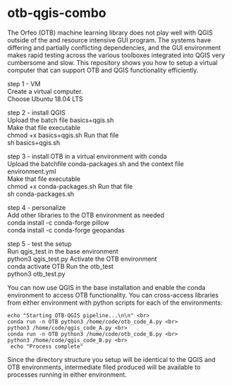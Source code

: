 # otb-qgis-combo

The Orfeo (OTB) machine learning library does not play well with QGIS outside of the and resource intensive GUI program.
The systems have differing and partially conflicting dependencies, and the GUI environment makes rapid testing across the various toolboxes integrated into QGIS very cumbersome and slow.
This repository shows you how to setup a virtual computer that can support OTB and QGIS functionality efficiently.

step 1 - VM <br>
Create a virtual computer.<br>
Choose Ubuntu 18.04 LTS <br>

step 2 - install QGIS <br>
Upload the batch file basics+qgis.sh <br>
Make that file executable  <br>
  	chmod +x basics+qgis.sh
Run that file <br>
  	sh basics+qgis.sh

step 3 - install OTB in a virtual environment with conda <br>
Upload the batchfile conda-packages.sh and the context file environment.yml <br>
Make that file executable <br>
  	chmod +x conda-packages.sh
Run that file <br>
  	sh conda-packages.sh

step 4 - personalize <br>
Add other libraries to the OTB environment as needed <br>
	conda install -c conda-forge pillow <br>
	conda install -c conda-forge geopandas <br>
  
step 5 - test the setup <br>
Run qgis_test in the base environment <br>
  	python3 qgis_test.py
Activate the OTB environment <br>
  	conda activate OTB
Run the otb_test <br>
  	python3 otb_test.py
  
You can now use QGIS in the base installation and enable the conda environment to access OTB functionality. 
You can cross-access libraries from either environment with python scripts for each of the environments: <br>

  	echo "Starting OTB-QGIS pipeline...\n\n" <br>
  	conda run -n OTB python3 /home/code/otb_code_A.py <br>
  	python3 /home/code/qgis_code_A.py <br>
  	conda run -n OTB python3 /home/code/otb_code_B.py <br>
  	python3 /home/code/qgis_code_B.py <br>
 	 echo "Process complete"
  
Since the directory structure you setup will be identical to the QGIS and OTB environments, intermediate filed produced will be available to processes running in either environment.



  
 


